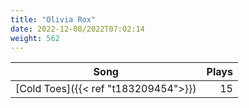 ```yaml
---
title: "Olivia Rox"
date: 2022-12-08/2022T07:02:14
weight: 562
---
```




 Song | Plays 
----- | -----:
[Cold Toes]({{< ref "t183209454">}}) | 15
